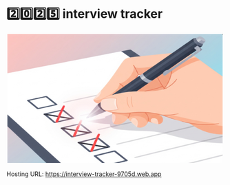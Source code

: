 # 2️⃣0️⃣2️⃣5️⃣ interview tracker

<p align="center">
  <img src="img/Screenshot_36.png" alt="Image 1" width="500" height="300">
</p>

Hosting URL: https://interview-tracker-9705d.web.app
